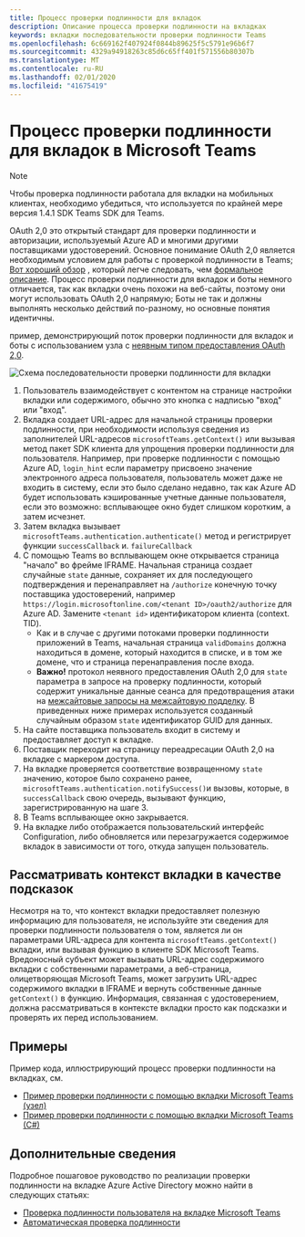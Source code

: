 ```yaml
---
title: Процесс проверки подлинности для вкладок
description: Описание процесса проверки подлинности на вкладках
keywords: вкладки последовательности проверки подлинности Teams
ms.openlocfilehash: 6c669162f407924f0844b89625f5c5791e96b6f7
ms.sourcegitcommit: 4329a94918263c85d6c65ff401f571556b80307b
ms.translationtype: MT
ms.contentlocale: ru-RU
ms.lasthandoff: 02/01/2020
ms.locfileid: "41675419"
---
```

# <a name="microsoft-teams-authentication-flow-for-tabs"></a>Процесс проверки подлинности для вкладок в Microsoft Teams

> [!Note]
> Чтобы проверка подлинности работала для вкладки на мобильных клиентах, необходимо убедиться, что используется по крайней мере версия 1.4.1 SDK Teams SDK для Teams.

OAuth 2,0 это открытый стандарт для проверки подлинности и авторизации, используемый Azure AD и многими другими поставщиками удостоверений. Основное понимание OAuth 2,0 является необходимым условием для работы с проверкой подлинности в Teams; [Вот хороший обзор](https://aaronparecki.com/oauth-2-simplified/) , который легче следовать, чем [формальное описание](https://oauth.net/2/). Процесс проверки подлинности для вкладок и боты немного отличается, так как вкладки очень похожи на веб-сайты, поэтому они могут использовать OAuth 2,0 напрямую; Боты не так и должны выполнять несколько действий по-разному, но основные понятия идентичны.

пример, демонстрирующий поток проверки подлинности для вкладок и боты с использованием узла с [неявным типом предоставления OAuth 2,0](https://oauth.net/2/grant-types/implicit/).

![Схема последовательности проверки подлинности для вкладки](~/assets/images/authentication/tab_auth_sequence_diagram.png)

1. Пользователь взаимодействует с контентом на странице настройки вкладки или содержимого, обычно это кнопка с надписью "вход" или "вход".
2. Вкладка создает URL-адрес для начальной страницы проверки подлинности, при необходимости используя сведения из заполнителей URL-адресов `microsoftTeams.getContext()` или вызывая метод пакет SDK клиента для упрощения проверки подлинности для пользователя. Например, при проверке подлинности с помощью Azure AD, `login_hint` если параметру присвоено значение электронного адреса пользователя, пользователь может даже не входить в систему, если это было сделано недавно, так как Azure AD будет использовать кэшированные учетные данные пользователя, если это возможно: всплывающее окно будет слишком коротким, а затем исчезнет.
3. Затем вкладка вызывает `microsoftTeams.authentication.authenticate()` метод и регистрирует функции `successCallback` и. `failureCallback`
4. С помощью Teams во всплывающем окне открывается страница "начало" во фрейме IFRAME. Начальная страница создает случайные `state` данные, сохраняет их для последующего подтверждения и перенаправляет на `/authorize` конечную точку поставщика удостоверений, например `https://login.microsoftonline.com/<tenant ID>/oauth2/authorize` для Azure AD. Замените `<tenant id>` идентификатором клиента (context. TID).
    * Как и в случае с другими потоками проверки подлинности приложений в Teams, начальная страница `validDomains` должна находиться в домене, который находится в списке, и в том же домене, что и страница перенаправления после входа.
    * **Важно!** протокол неявного предоставления OAuth 2,0 для `state` параметра в запросе на проверку подлинности, который содержит уникальные данные сеанса для предотвращения атаки на [межсайтовые запросы на межсайтовую подделку](https://en.wikipedia.org/wiki/Cross-site_request_forgery). В приведенных ниже примерах используется созданный случайным образом `state` идентификатор GUID для данных.
5. На сайте поставщика пользователь входит в систему и предоставляет доступ к вкладке.
6. Поставщик переходит на страницу переадресации OAuth 2,0 на вкладке с маркером доступа.
7. На вкладке проверяется соответствие возвращенному `state` значению, которое было сохранено ранее, `microsoftTeams.authentication.notifySuccess()`и вызовы, которые, в `successCallback` свою очередь, вызывают функцию, зарегистрированную на шаге 3.
8. В Teams всплывающее окно закрывается.
9. На вкладке либо отображается пользовательский интерфейс Configuration, либо обновляется или перезагружается содержимое вкладок в зависимости от того, откуда запущен пользователь.

## <a name="treat-tab-context-as-hints"></a>Рассматривать контекст вкладки в качестве подсказок

Несмотря на то, что контекст вкладки предоставляет полезную информацию для пользователя, не используйте эти сведения для проверки подлинности пользователя о том, является ли он параметрами URL-адреса для контента `microsoftTeams.getContext()` вкладки, или вызывая функцию в клиенте SDK Microsoft Teams. Вредоносный субъект может вызывать URL-адрес содержимого вкладки с собственными параметрами, а веб-страница, олицетворяющая Microsoft Teams, может загрузить URL-адрес содержимого вкладки в IFRAME и вернуть собственные данные `getContext()` в функцию. Информация, связанная с удостоверением, должна рассматриваться в контексте вкладки просто как подсказки и проверять их перед использованием.

## <a name="samples"></a>Примеры

Пример кода, иллюстрирующий процесс проверки подлинности на вкладках, см.

* [Пример проверки подлинности с помощью вкладки Microsoft Teams (узел)](https://github.com/OfficeDev/microsoft-teams-sample-complete-node)
* [Пример проверки подлинности с помощью вкладки Microsoft Teams (C#)](https://github.com/OfficeDev/microsoft-teams-sample-complete-csharp)

## <a name="more-details"></a>Дополнительные сведения

Подробное пошаговое руководство по реализации проверки подлинности на вкладке Azure Active Directory можно найти в следующих статьях:

* [Проверка подлинности пользователя на вкладке Microsoft Teams](~/tabs/how-to/authentication/auth-tab-AAD.md)
* [Автоматическая проверка подлинности](~/tabs/how-to/authentication/auth-silent-AAD.md)
